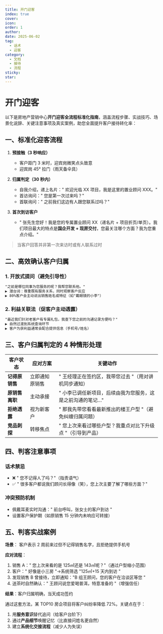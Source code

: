 ```yaml
---
title: 开门迎客
index: true
cover: 
icon: 
order: 1
author: 
date: 2025-06-02
tag:
  - 话术
  - 迎客
category:
  - 文档
  - 接待
  - 流程
sticky: 
star: 
---
```


# 开门迎客

以下是房地产营销中心**开门迎客全流程标准化指南**，涵盖流程步骤、实战技巧、场景化说辞、关键注意事项及真实案例，助您全面提升客户接待转化率：

## 一、标准化迎客流程

1. **预接触（3 秒响应）**
	- 客户距门 3 米时，迎宾岗微笑点头致意
	- 迎宾岗 45° 拉门（雨天备伞具）
	
2. **归属判定（30 秒内）**  
	- 自我介绍，递上名片：" 欢迎光临 XX 项目，我是这里的置业顾问 XXX。"  
	- 首访询问：" 您是第一次过来吗？"
	- 首联询问：" 之前我们这边有人跟您联系过吗？"
	
3. **首次到访客户**
	- " 张先生您好！我是您的专属置业顾问 XX（递名片 + 项目折页/单页）。我们项目最大的特点是**国企开发 + 现房交付**，您最关注哪个方面？我为您重点介绍。"

> 当客户回答并非第一次来访时或有人联系过时

## 二、高效确认客户归属

### **1. 开放式提问（避免引导性）**

```md
"之前是哪位同事为您服务的呢？我帮您联系他。"
▶ 潜台词：尊重既有服务关系，同时观察客户反应
▶ 80%客户会主动说出销售姓名或特征（如"戴眼镜的小李"）
```

### **2. 利益关联法（促客户主动透露）**

```md
"最近我们针对老客户有专属礼包，我查下您之前的沟通记录方便吗？" 
▶ 自然过渡到系统查询环节
▶ 客户为获利益通常会配合提供信息（手机号/姓名）
```

## 三、客户归属判定的 4 种情形处理

|**客户状态**|**应对方案**|**关键动作**|
|---|---|---|
|**记得原销售**|立即通知原销售|" 王经理正在签约区，我带您过去 "（用对讲机同步通知）|
|**原销售离职**|主动承接|" 小李已调任新项目，后续由我为您服务，这是之前沟通的笔记…"|
|**拒绝透露**|视为新客户|" 那我先带您看看最新推出的楼王户型 "（避免纠缠归属问题）|
|**竞品刺探**|转移焦点|" 您上次来看过哪些户型？我重点对比下升级点 "（引导到产品）|

## 四、判客注意事项

### **话术禁忌**

- ❌ " 您不记得人了吗？"（指责语气）
- ✅ " 很多客户都说我们顾问长得像（笑），您上次主要了解了哪些方面？"

### **冲突预防机制**

- 佩戴耳麦实时沟通：" 前台呼叫，张女士的客户到访 "
- 设置客户保护期（如原销售 15 分钟内未响应可转接）

## 五、判客实战案例

**场景**： 客户表示 2 周前来过但不记得销售名字，且拒绝提供手机号

**应对流程**：
1. 销售 A：" 您上次来看的是 125㎡还是 143㎡呢？"（通过户型缩小范围）
2. 客户：" 好像是小三房 "→系统筛选 "125㎡+15 天内到访 "
3. 发现销售 B 曾接待，立即通知："B 组王顾问，您的客户在洽谈区等您 "
4. 送茶时自然确认：" 王顾问说您爱喝普洱，特意准备的 "（增强信任）

**结果**：客户归属明确，当天成功签约

通过这套方法，某 TOP10 房企项目将客户纠纷率降低 72%。关键点在于：

1. 用**服务意识**替代追问（给客户台阶下）
2. 通过**产品细节**唤醒记忆（比直接问姓名更自然）
3. 建立**系统化交接流程**（减少人为失误）
